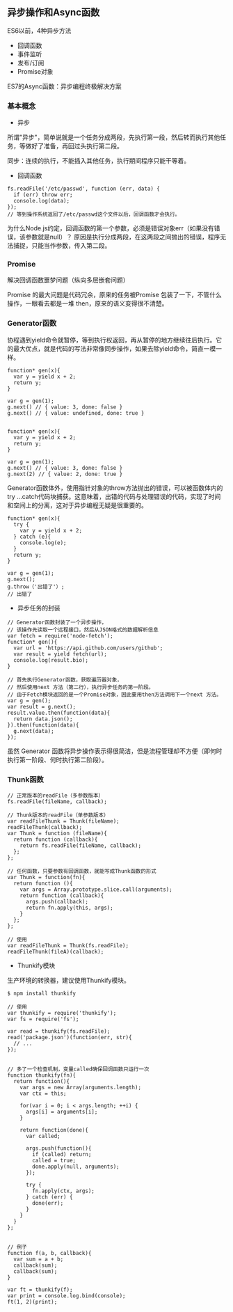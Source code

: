 ## 异步操作和Async函数

ES6以前，4种异步方法

- 回调函数
- 事件监听
- 发布/订阅
- Promise对象

ES7的Async函数：异步编程终极解决方案


### 基本概念

- 异步

所谓"异步"，简单说就是一个任务分成两段，先执行第一段，然后转而执行其他任务，等做好了准备，再回过头执行第二段。

同步：连续的执行，不能插入其他任务，执行期间程序只能干等着。

- 回调函数

```
fs.readFile('/etc/passwd', function (err, data) {
  if (err) throw err;
  console.log(data);
});
// 等到操作系统返回了/etc/passwd这个文件以后，回调函数才会执行。
```

为什么Node.js约定，回调函数的第一个参数，必须是错误对象err（如果没有错误，该参数就是null）？
原因是执行分成两段，在这两段之间抛出的错误，程序无法捕捉，只能当作参数，传入第二段。


### Promise

解决回调函数噩梦问题（纵向多层嵌套问题）

Promise 的最大问题是代码冗余，原来的任务被Promise 包装了一下，不管什么操作，一眼看去都是一堆 then，原来的语义变得很不清楚。


### Generator函数

协程遇到yield命令就暂停，等到执行权返回，再从暂停的地方继续往后执行。它的最大优点，就是代码的写法非常像同步操作，如果去除yield命令，简直一模一样。

```
function* gen(x){
  var y = yield x + 2;
  return y;
}

var g = gen(1);
g.next() // { value: 3, done: false }
g.next() // { value: undefined, done: true }


function* gen(x){
  var y = yield x + 2;
  return y;
}

var g = gen(1);
g.next() // { value: 3, done: false }
g.next(2) // { value: 2, done: true }
```

Generator函数体外，使用指针对象的throw方法抛出的错误，可以被函数体内的try ...catch代码块捕获。这意味着，出错的代码与处理错误的代码，实现了时间和空间上的分离，这对于异步编程无疑是很重要的。

```
function* gen(x){
  try {
    var y = yield x + 2;
  } catch (e){
    console.log(e);
  }
  return y;
}

var g = gen(1);
g.next();
g.throw（'出错了'）;
// 出错了
```

- 异步任务的封装


```
// Generator函数封装了一个异步操作，
// 该操作先读取一个远程接口，然后从JSON格式的数据解析信息
var fetch = require('node-fetch');
function* gen(){
  var url = 'https://api.github.com/users/github';
  var result = yield fetch(url);
  console.log(result.bio);
}

// 首先执行Generator函数，获取遍历器对象，
// 然后使用next 方法（第二行），执行异步任务的第一阶段。
// 由于Fetch模块返回的是一个Promise对象，因此要用then方法调用下一个next 方法。
var g = gen();
var result = g.next();
result.value.then(function(data){
  return data.json();
}).then(function(data){
  g.next(data);
});
```

虽然 Generator 函数将异步操作表示得很简洁，但是流程管理却不方便（即何时执行第一阶段、何时执行第二阶段）。


### Thunk函数

```
// 正常版本的readFile（多参数版本）
fs.readFile(fileName, callback);

// Thunk版本的readFile（单参数版本）
var readFileThunk = Thunk(fileName);
readFileThunk(callback);
var Thunk = function (fileName){
  return function (callback){
    return fs.readFile(fileName, callback);
  };
};

// 任何函数，只要参数有回调函数，就能写成Thunk函数的形式
var Thunk = function(fn){
  return function (){
    var args = Array.prototype.slice.call(arguments);
    return function (callback){
      args.push(callback);
      return fn.apply(this, args);
    }
  };
};

// 使用
var readFileThunk = Thunk(fs.readFile);
readFileThunk(fileA)(callback);
```


- Thunkify模块

生产环境的转换器，建议使用Thunkify模块。

```
$ npm install thunkify
```

```
// 使用
var thunkify = require('thunkify');
var fs = require('fs');

var read = thunkify(fs.readFile);
read('package.json')(function(err, str){
  // ...
});


// 多了一个检查机制，变量called确保回调函数只运行一次
function thunkify(fn){
  return function(){
    var args = new Array(arguments.length);
    var ctx = this;

    for(var i = 0; i < args.length; ++i) {
      args[i] = arguments[i];
    }

    return function(done){
      var called;

      args.push(function(){
        if (called) return;
        called = true;
        done.apply(null, arguments);
      });

      try {
        fn.apply(ctx, args);
      } catch (err) {
        done(err);
      }
    }
  }
};


// 例子
function f(a, b, callback){
  var sum = a + b;
  callback(sum);
  callback(sum);
}

var ft = thunkify(f);
var print = console.log.bind(console);
ft(1, 2)(print);
```











